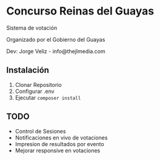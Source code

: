 # Concurso Reinas del Guayas 
<p>Sistema de votación</p>
<p>Organizado por el Gobierno del Guayas</p>
Dev: Jorge Veliz - info@thejlmedia.com

## Instalación

1. Clonar Repositorio
2. Configurar .env
3. Ejecutar `composer install`


## TODO
* Control de Sesiones
* Notificaciones en vivo de votaciones
* Impresion de resultados por evento
* Mejorar responsive en votaciones
